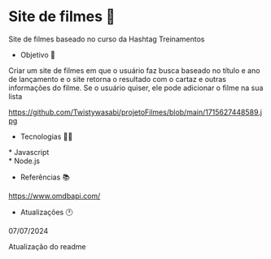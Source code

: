 # Site de filmes 🚩

Site de filmes baseado no curso da Hashtag Treinamentos

- Objetivo 📜

Criar um site de filmes em que o usuário faz busca baseado no título e ano de lançamento e o site retorna o resultado com o cartaz e outras informações do filme. Se o usuário quiser, ele pode adicionar o filme na sua lista

https://github.com/Twistywasabi/projetoFilmes/blob/main/1715627448589.jpg

- Tecnologias 👨‍💻
<p>
* Javascript<br>
* Node.js<br>
</p>

- Referências 📚

https://www.omdbapi.com/ 

- Atualizações 🕐

07/07/2024

Atualização do readme
